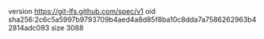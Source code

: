version https://git-lfs.github.com/spec/v1
oid sha256:2c6c5a5997b9793709b4aed4a8d85f8ba10c8dda7a7586262963b42814adc093
size 3088

